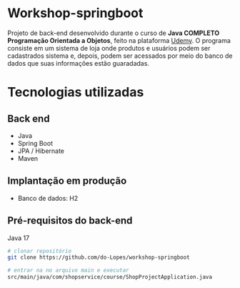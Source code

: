 # Workshop-springboot
Projeto de back-end desenvolvido durante o curso de **Java COMPLETO Programação Orientada a Objetos**, feito na plataforma [Udemy](https://www.udemy.com/).
O programa consiste em um sistema de loja onde produtos e usuários podem ser cadastrados sistema e, depois, podem ser acessados por meio do banco de dados que suas informações estão guaradadas.

# Tecnologias utilizadas
## Back end
- Java
- Spring Boot
- JPA / Hibernate
- Maven
## Implantação em produção
- Banco de dados: H2

## Pré-requisitos do back-end
Java 17

```bash
# clonar repositório
git clone https://github.com/do-Lopes/workshop-springboot

# entrar na no arquivo main e executar
src/main/java/com/shopservice/course/ShopProjectApplication.java
```
